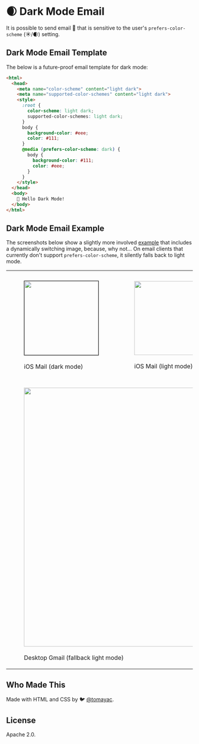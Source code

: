 # 🌒 Dark Mode Email

It is possible to send email 📧 that is sensitive to the user's `prefers-color-scheme` (☀️/🌒) setting.

## Dark Mode Email Template

The below is a future-proof email template for dark mode:

```html
<html>
  <head>
    <meta name="color-scheme" content="light dark">
    <meta name="supported-color-schemes" content="light dark">
    <style>
      :root {
        color-scheme: light dark;
        supported-color-schemes: light dark;
      }
      body {
        background-color: #eee;
        color: #111;
      }
      @media (prefers-color-scheme: dark) {
        body {
          background-color: #111;
          color: #eee;
        }
      }
    </style>
  </head>
  <body>
    🖖 Hello Dark Mode!
  </body>
</html>
```

## Dark Mode Email Example

The screenshots below show a slightly more involved
[example](https://github.com/tomayac/dark-mode-email/blob/05230b181bb902e9ae968cfb43024a1e27a0224a/index.js#L22-L80)
that includes a dynamically switching image, because, why not…
On email clients that currently don't support `prefers-color-scheme`,
it silently falls back to light mode.

<table>
  <tr>
    <td>
      <figure>
        <img style="border:solid 1px black;" width="200" alt="" src="https://user-images.githubusercontent.com/145676/61888762-658d4d80-af04-11e9-84ae-3255213fb9da.PNG">
        <figcaption><br>iOS Mail (dark mode)</figcaption>
      </figure>
    </td>
    <td>
      <figure>
        <img width="200" alt="" src="https://user-images.githubusercontent.com/145676/61888763-658d4d80-af04-11e9-8aa0-fab1104ae687.PNG">
        <figcaption><br>iOS Mail (light mode)</figcaption>
      </figure>      
    </td>
    <td>
      <figure>
        <img width="200" alt="" src="https://user-images.githubusercontent.com/145676/61888764-658d4d80-af04-11e9-815e-300616660253.PNG">
        <figcaption><br>iOS Gmail (fallback light mode)</figcaption>
      </figure>    
    </td>
  </tr>
  <tr>
    <td colspan="3">
      <figure>
        <img width="700" alt="" src="https://user-images.githubusercontent.com/145676/61888754-5efed600-af04-11e9-828d-8b2251343485.png">
        <figcaption><br>Desktop Gmail (fallback light mode)</figcaption>
      </figure>                
    </td>
  </tr>
</table>

## Who Made This

Made with HTML and CSS by 🐦 [@tomayac](https://twitter.com/tomayac).

## License

Apache 2.0.
